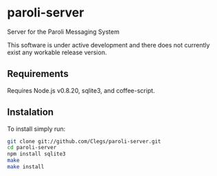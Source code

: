 paroli-server
=============

Server for the Paroli Messaging System

This software is under active development and
there does not currently exist any workable release version.

Requirements
------------

Requires Node.js v0.8.20, sqlite3, and coffee-script.

Instalation
-----------

To install simply run:

```bash
git clone git://github.com/Clegs/paroli-server.git
cd paroli-server
npm install sqlite3
make
make install 
```


